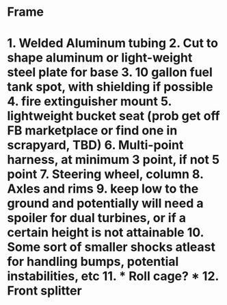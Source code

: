 <h1>Frame<h1>
1. Welded Aluminum tubing
2. Cut to shape aluminum or light-weight steel plate for base
3. 10 gallon fuel tank spot, with shielding if possible
4. fire extinguisher mount 
5. lightweight bucket seat (prob get off FB marketplace or find one in scrapyard, TBD)
6. Multi-point harness, at minimum 3 point, if not 5 point
7. Steering wheel, column
8. Axles and rims
9. keep low to the ground and potentially will need a spoiler for dual turbines, or if a certain height is not attainable
10. Some sort of smaller shocks atleast for handling bumps, potential instabilities, etc
11. * Roll cage? *
12. Front splitter
